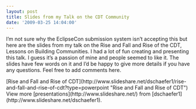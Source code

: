 ```yaml
---
layout: post
title: Slides from my Talk on the CDT Community
date: '2009-03-25 14:04:00'
---
```



I’m not sure why the EclipseCon submission system isn’t accepting this but here are the slides from my talk on the Rise and Fall and Rise of the CDT, Lessons on Building Communities. I had a lot of fun creating and presenting this talk. I guess it’s a passion of mine and people seemed to like it. The slides have few words on it and I’d be happy to give more details if you have any questions. Feel free to add comments here.

<div>[Rise and Fall and Rise of CDT](http://www.slideshare.net/dschaefer1/rise-and-fall-and-rise-of-cdt?type=powerpoint "Rise and Fall and Rise of CDT")<div>View more [presentations](http://www.slideshare.net/) from [dschaefer1](http://www.slideshare.net/dschaefer1).</div></div>
